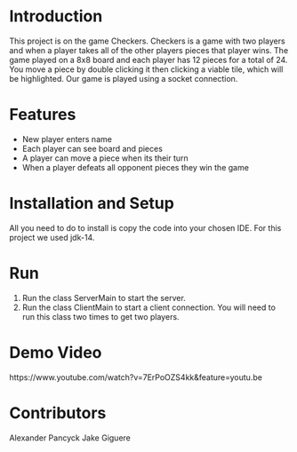 <h1> Introduction</h1>
This project is on the game Checkers. Checkers is a game with two players and when a player takes all of the other players pieces that player wins. The game played on a 8x8 board
and each player has 12 pieces for a total of 24. You move a piece by double clicking it then clicking a viable tile, which will be highlighted. Our game is played using a socket connection.
<h1> Features</h1>
<ul>
 <li>New player enters name</li>
 <li>Each player can see board and pieces</li>
 <li>A player can move a piece when its their turn</li>
 <li>When a player defeats all opponent pieces they win the game</li>
</ul>
<h1> Installation and Setup</h1>
All you need to do to install is copy the code into your chosen IDE. For this project we used jdk-14.
<h1> Run</h1>
<ol>
<li>Run the class ServerMain to start the server.</li>
<li>Run the class ClientMain to start a client connection. You will need to run this class two times to get two players.</li>
</ol>
<h1> Demo Video</h1>
https://www.youtube.com/watch?v=7ErPoOZS4kk&feature=youtu.be
<h1> Contributors</h1>
Alexander Pancyck
Jake Giguere
